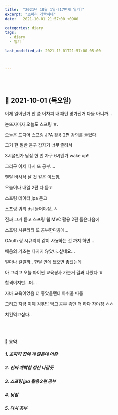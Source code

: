 ```yaml
---
title:  "2021년 10월 1일-[17번째 일기]"
excerpt: "초파리 개빡치네"
date:   2021-10-01 21:57:00 +0900

categories: diary
tags:
  - diary
  - 일기

last_modified_at: 2021-10-01T21:57:00-05:00



---
```


<br/>

<br/>

## 🧾 2021-10-01 (목요일)

이제 일어난거 안 씀 어차피 내 패턴 망가진거 다들 아니까...

눈뜨자마자 오늘도 스프링 ㅎ. 

오늘은 드디어 스프링 JPA 활용 2편 강의를 들었다

그거 한 절반 듣구 갑자기 너무 졸려서

3시쯤인가 낮잠 한 번 자구 6시엔가 wake up!!

그리구 이제 다시 또 공부....

멘탈 바사삭 날 것 같은 이느낌.

오늘이나 내일 2편 다 듣고

스프링 데이터 jpa 듣고

스프링 쿼리 dsl 들어야징..ㅎ

진짜 그거 듣고 스프링 웹  MVC 활용 2편 들은다음에

스프링 시큐리티 또 공부한다음에...

OAuth 랑 시큐리티 같이 사용하는 것 까지 하면...

배움의 기초는 다지지 않았나..싶네요...

얼마나 걸릴까.. 한달 안에 됐으면 좋겠는데

아 그리고 오늘 파이썬 교육봉사 가는거 결과 나왔다 ㅎ

합격이지만...머...

자바 교육이었음 더 좋았을텐데 아쉬울 따름

그리고 지금 이제 김볶밥 먹고 공부 좀만 더 하다 자야징 ㅎㅎ

치킨먹고싶다..

<br/>

<br/>

#### 🧾 요약

##### 1. 초파리 집에 개 많은데 어캄

##### 2. 진짜 개빡침 정신 나갈듯

##### 3. 스프링 jpa 활용 2편 공부

##### 4. 낮잠

##### 5. 다시 공부

##### 





